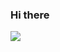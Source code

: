 ### Hi there 
  <img align="center" src="https://github-readme-stats.vercel.app/api?username=parnold-x&show_icons=true&include_all_commits=true" />
